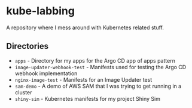 # kube-labbing

A repository where I mess around with Kubernetes related stuff.

## Directories
- `apps` - Directory for my apps for the Argo CD app of apps pattern
- `image-updater-webhook-test` - Manifests used for testing the Argo CD webhook implementation
- `nginx-image-test` - Manifests for an Image Updater test
- `sam-demo` - A demo of AWS SAM that I was trying to get running in a cluster
- `shiny-sim` - Kubernetes manifests for my project Shiny Sim
